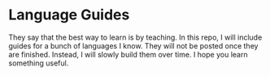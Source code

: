 # Language Guides

They say that the best way to learn is by teaching. In this repo, I will include guides for a bunch of languages I know. They will not be posted once they are finished. Instead, I will slowly build them over time. I hope you learn something useful.
